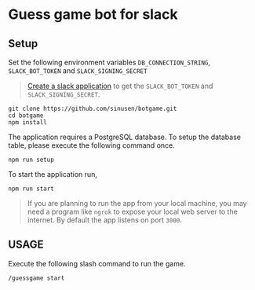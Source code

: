# Guess game bot for slack

## Setup

Set the following environment variables
`DB_CONNECTION_STRING`, `SLACK_BOT_TOKEN` and `SLACK_SIGNING_SECRET`

> [Create a slack application](https://api.slack.com/apps?new_app=1) to get the `SLACK_BOT_TOKEN` and `SLACK_SIGNING_SECRET`.

```
git clone https://github.com/sinusen/botgame.git
cd botgame
npm install
```

The application requires a PostgreSQL database. To setup the database table, please execute the following command once.

```
npm run setup
```

To start the application run,

```
npm run start
```

> If you are planning to run the app from your local machine, you may need a program like `ngrok` to expose your local web server to the internet. By default the app listens on port `3000`.

## USAGE

Execute the following slash command to run the game.

```
/guessgame start
```
